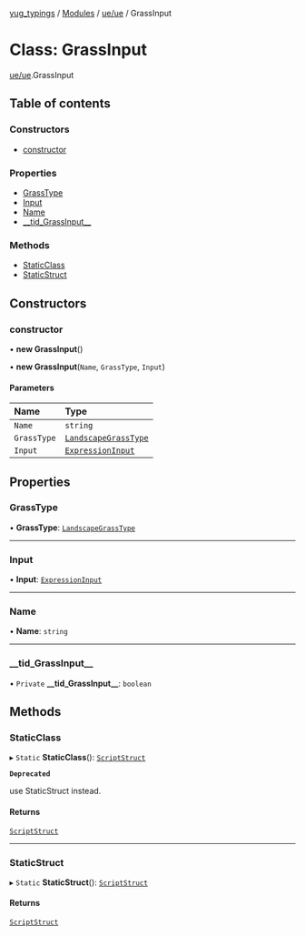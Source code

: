 [yug_typings](../README.md) / [Modules](../modules.md) / [ue/ue](../modules/ue_ue.md) / GrassInput

# Class: GrassInput

[ue/ue](../modules/ue_ue.md).GrassInput

## Table of contents

### Constructors

- [constructor](ue_ue.GrassInput.md#constructor)

### Properties

- [GrassType](ue_ue.GrassInput.md#grasstype)
- [Input](ue_ue.GrassInput.md#input)
- [Name](ue_ue.GrassInput.md#name)
- [\_\_tid\_GrassInput\_\_](ue_ue.GrassInput.md#__tid_grassinput__)

### Methods

- [StaticClass](ue_ue.GrassInput.md#staticclass)
- [StaticStruct](ue_ue.GrassInput.md#staticstruct)

## Constructors

### constructor

• **new GrassInput**()

• **new GrassInput**(`Name`, `GrassType`, `Input`)

#### Parameters

| Name | Type |
| :------ | :------ |
| `Name` | `string` |
| `GrassType` | [`LandscapeGrassType`](ue_ue.LandscapeGrassType.md) |
| `Input` | [`ExpressionInput`](ue_ue.ExpressionInput.md) |

## Properties

### GrassType

• **GrassType**: [`LandscapeGrassType`](ue_ue.LandscapeGrassType.md)

___

### Input

• **Input**: [`ExpressionInput`](ue_ue.ExpressionInput.md)

___

### Name

• **Name**: `string`

___

### \_\_tid\_GrassInput\_\_

• `Private` **\_\_tid\_GrassInput\_\_**: `boolean`

## Methods

### StaticClass

▸ `Static` **StaticClass**(): [`ScriptStruct`](ue_ue.ScriptStruct.md)

**`Deprecated`**

use StaticStruct instead.

#### Returns

[`ScriptStruct`](ue_ue.ScriptStruct.md)

___

### StaticStruct

▸ `Static` **StaticStruct**(): [`ScriptStruct`](ue_ue.ScriptStruct.md)

#### Returns

[`ScriptStruct`](ue_ue.ScriptStruct.md)
